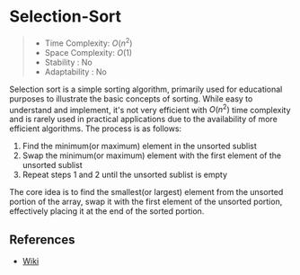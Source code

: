 # Selection-Sort

> - Time Complexity: $O(n^2)$
> - Space Complexity: $O(1)$
> - Stability : No
> - Adaptability : No

Selection sort is a simple sorting algorithm, primarily used for educational purposes to illustrate the basic concepts of sorting. While easy to understand and implement, it's not very efficient with $O(n^2)$ time complexity and is rarely used in practical applications due to the availability of more efficient algorithms. The process is as follows:

1. Find the minimum(or maximum) element in the unsorted sublist
2. Swap the minimum(or maximum) element with the first element of the unsorted sublist
3. Repeat steps 1 and 2 until the unsorted sublist is empty

The core idea is to find the smallest(or largest) element from the unsorted portion of the array, swap it with the first element of the unsorted portion, effectively placing it at the end of the sorted portion.

## References
- [Wiki](https://en.wikipedia.org/wiki/Selection_sort)
